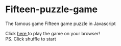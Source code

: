 # Fifteen-puzzle-game
The famous game Fifteen game puzzle in Javascript

Click <a href="https://htmlpreview.github.io/?https://github.com/Andreaierardi/Fifteen-puzzle-game/blob/master/fifteen.html">  here </a>to play the game on your browser!
<br>PS. Click shuffle to start
